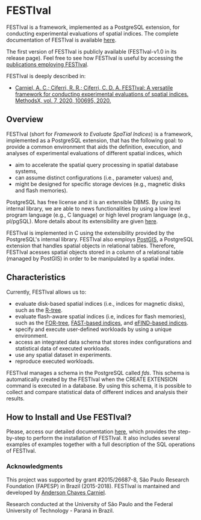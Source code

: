 # FESTIval

FESTIval is a framework, implemented as a PostgreSQL extension, for conducting experimental evaluations of spatial indices. The complete documentation of FESTIval is available [here](https://github.com/accarniel/FESTIval/wiki). 

The first version of FESTIval is publicly available (FESTIval-v1.0 in its release page). Feel free to see how FESTIval is useful by accessing the [publications employing FESTIval](https://accarniel.github.io/FESTIval/publications/).

FESTIval is deeply described in:

* [Carniel, A. C.; Ciferri, R. R.; Ciferri, C. D. A. FESTIval: A versatile framework for conducting experimental evaluations of spatial indices. MethodsX, vol. 7, 2020, 100695, 2020.](https://www.sciencedirect.com/science/article/pii/S2215016119302717)


## Overview

FESTIval (short for *Framework to Evaluate SpaTial Indices*) is a framework, implemented as a PostgreSQL extension, that has the following goal: to provide a common environment that aids the definition, execution, and analyses of experimental evaluations of different spatial indices, which 

* aim to accelerate the spatial query processing in spatial database systems, 
* can assume distinct configurations (i.e., parameter values) and,
* might be designed for specific storage devices (e.g., magnetic disks and flash memories).

PostgreSQL has free license and it is an extensible DBMS. By using its internal library, we are able to news functionalities by using a low level program language (e.g., C language) or high level program language (e.g., pl/pgSQL). More details about its extensibility are given [here](https://www.postgresql.org/docs/current/static/sql-createextension.html).

FESTIval is implemented in C using the extensibility provided by the PostgreSQL's internal library. FESTIval also employs [PostGIS](https://postgis.net/), a PostgreSQL extension that handles spatial objects in relational tables. Therefore, FESTIval acesses spatial objects stored in a column of a relational table (managed by PostGIS) in order to be manipulated by a spatial index. 

## Characteristics

Currently, FESTIval allows us to:

* evaluate disk-based spatial indices (i.e., indices for magnetic disks), such as the [R-tree](https://dl.acm.org/citation.cfm?id=602266).
* evaluate flash-aware spatial indices (i.e, indices for flash memories), such as the [FOR-tree](https://www.sciencedirect.com/science/article/pii/S0957417415000263), [FAST-based indices](https://link.springer.com/article/10.1007/s10707-012-0164-9), and [eFIND-based indices](https://www.sciencedirect.com/science/article/abs/pii/S0306437918300899).
* specify and execute user-defined workloads by using a unique environment.
* access an integrated data schema that stores index configurations and statistical data of executed workloads.
* use any spatial dataset in experiments.
* reproduce executed workloads.

FESTIval manages a schema in the PostgreSQL called *fds*. This schema is automatically created by the FESTIval when the CREATE EXTENSION command is executed in a database. By using this schema, it is possible to collect and compare statistical data of different indices and analysis their results.

## How to Install and Use FESTIval?

Please, access our detailed documentation [here](https://accarniel.github.io/FESTIval/), which provides the step-by-step to perform the installation of FESTIval. It also includes several examples of examples together with a full description of the SQL operations of FESTIval.

### Acknowledgments

This project was supported by grant #2015/26687-8, São Paulo Research Foundation (FAPESP) in Brazil (2015-2018). FESTIval is mantained and developed by [Anderson Chaves Carniel](https://accarniel.github.io/). 

Research conducted at the University of São Paulo and the Federal University of Technology - Paraná in Brazil.

